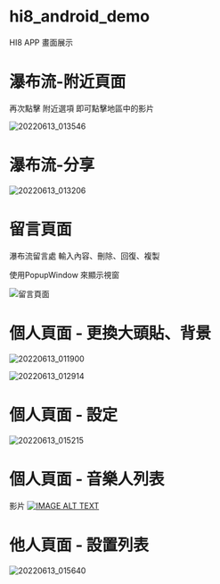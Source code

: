 # hi8_android_demo


HI8 APP 畫面展示

# 瀑布流-附近頁面
再次點擊 附近選項
即可點擊地區中的影片

![20220613_013546](https://user-images.githubusercontent.com/87661821/173245901-6385595b-f4f1-48d9-930a-fddeac362004.gif)

# 瀑布流-分享

![20220613_013206](https://user-images.githubusercontent.com/87661821/173245745-52a6ebd7-e4f0-4a07-b5a7-48f2965d49b5.gif)

# 留言頁面

瀑布流留言處
輸入內容、刪除、回復、複製

使用PopupWindow 來顯示視窗

![留言頁面](https://user-images.githubusercontent.com/87661821/173244438-d5dcc86f-2a9c-41a4-92ee-56f4f7162e9b.gif)


# 個人頁面 - 更換大頭貼、背景 
![20220613_011900](https://user-images.githubusercontent.com/87661821/173245335-0297dbad-4a31-4769-8c42-600beebef8a8.gif)

![20220613_012914](https://user-images.githubusercontent.com/87661821/173245598-2d368e6e-fcee-49cf-b197-ea1a86322647.gif)

# 個人頁面 - 設定

![20220613_015215](https://user-images.githubusercontent.com/87661821/173246518-97f03b53-1345-4539-94f9-c1ed18ba1c18.gif)


# 個人頁面 - 音樂人列表

影片
[![IMAGE ALT TEXT](http://img.youtube.com/vi/cNkE85VH3CA/0.jpg)](https://www.youtube.com/watch?v=cNkE85VH3CA "Unity Snake Game")

# 他人頁面 - 設置列表

![20220613_015640](https://user-images.githubusercontent.com/87661821/173246650-aeb533ac-07c9-4a81-bffa-75c1adb2ff11.gif)



